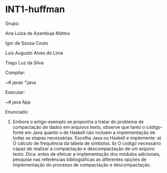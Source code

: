 # INT1-huffman

Grupo:

Ana Luiza de Azambuja Mattos

Igor de Souza Couto

Luis Augusto Alves de Lima

Tiago Luz da Silva


Compilar:

~# javac *.java



Executar:


~# java App


Enunciado:



1) Embora o artigo-exemplo se proponha a tratar do problema de compactação de dados em
arquivos texto, observe que tanto o código-fonte em Java quanto o de Haskell não incluem
a implementação de todas as etapas necessárias. Escolha Java ou Haskell e implemente:
a) O cálculo de frequência da tabela de símbolos.
b) O código necessário capaz de realizar a compactação e descompactação de um
arquivo texto. Dica: antes de efetuar a implementação dos módulos adicionais,
pesquise nas referências bibliográficas as diferentes opções de implementação do
processo de compactação e descompactação.
